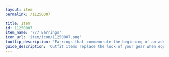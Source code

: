 ```yaml
---
layout: item
permalink: /11250007

title: Item
id: 11250007
item_name: '777 Earrings'
icon_url: 'item/icon/11250007.png'
tooltip_description: 'Earrings that commemorate the beginning of an adventure.'
guide_description: 'Outfit items replace the look of your gear when equipped.'
---
```

